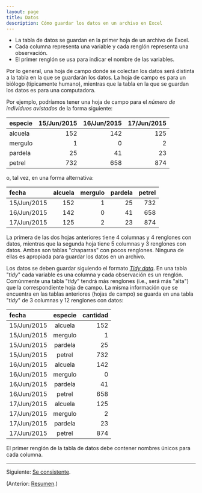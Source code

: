 ```yaml
---
layout: page
title: Datos
description: Cómo guardar los datos en un archivo en Excel
---
```


- La tabla de datos se guardan en la primer hoja de un archivo de Excel.
- Cada columna representa una variable y cada renglón representa una observación.
- El primer renglón se usa para indicar el nombre de las variables.

Por lo general, una hoja de campo donde se colectan los datos será distinta a la tabla en la que se guardarán los datos. La hoja de campo es para un biólogo (típicamente humano), mientras que la tabla en la que se guardan los datos es para una computadora.

Por ejemplo, podríamos tener una hoja de campo para el _número de individuos avistados_ de la forma siguiente:

especie | 15/Jun/2015 | 16/Jun/2015 | 17/Jun/2015
:-------|------------:|------------:|-----------:
alcuela |         152 |         142 |        125
mergulo |           1 |           0 |          2
pardela |          25 |          41 |         23
petrel  |         732 |         658 |        874

o, tal vez, en una forma alternativa:

fecha       | alcuela | mergulo | pardela | petrel
:-----------|--------:|--------:|--------:|------:
15/Jun/2015 |     152 | 1       | 25      |   732
16/Jun/2015 |     142 | 0       | 41      |   658
17/Jun/2015 |     125 | 2       | 23      |   874

La primera de las dos hojas anteriores tiene 4 columnas y 4 renglones con datos, mientras que la segunda hoja tiene 5 columnas y 3 renglones con datos. Ambas son tablas "chaparras" con pocos renglones. Ninguna de ellas es apropiada para guardar los datos en un archivo.

Los datos se deben guardar siguiendo el formato [_Tidy data_](http://dx.doi.org/10.18637/jss.v059.i10). En una tabla "_tidy_" cada variable es una columna y cada observación es un renglón. Comúnmente una tabla "_tidy_" tendrá más renglones (i.e., será más "alta") que la correspondiente hoja de campo. La misma información que se encuentra en las tablas anteriores (hojas de campo) se guarda en una tabla "_tidy_" de 3 columnas y 12 renglones con datos:

fecha       | especie | cantidad
:-----------|:-------:|--------:
15/Jun/2015 | alcuela |     152
15/Jun/2015 | mergulo |       1
15/Jun/2015 | pardela |      25
15/Jun/2015 | petrel  |     732
16/Jun/2015 | alcuela |     142
16/Jun/2015 | mergulo |       0
16/Jun/2015 | pardela |      41
16/Jun/2015 | petrel  |     658
17/Jun/2015 | alcuela |     125
17/Jun/2015 | mergulo |       2
17/Jun/2015 | pardela |      23
17/Jun/2015 | petrel  |     874

El primer renglón de la tabla de datos debe contener nombres únicos para cada columna.

---

Siguiente: [Se consistente](consistencia.html).

(Anterior: [Resumen](resumen.html).)

